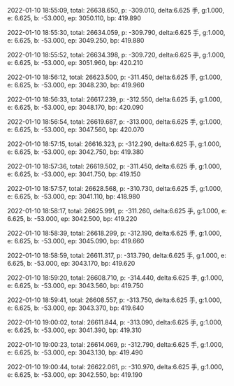 2022-01-10 18:55:09, total: 26638.650, p: -309.010, delta:6.625 手, g:1.000, e: 6.625, b: -53.000, ep: 3050.110, bp: 419.890

2022-01-10 18:55:30, total: 26634.059, p: -309.790, delta:6.625 手, g:1.000, e: 6.625, b: -53.000, ep: 3049.250, bp: 419.880

2022-01-10 18:55:52, total: 26634.398, p: -309.720, delta:6.625 手, g:1.000, e: 6.625, b: -53.000, ep: 3051.960, bp: 420.210

2022-01-10 18:56:12, total: 26623.500, p: -311.450, delta:6.625 手, g:1.000, e: 6.625, b: -53.000, ep: 3048.230, bp: 419.960

2022-01-10 18:56:33, total: 26617.239, p: -312.550, delta:6.625 手, g:1.000, e: 6.625, b: -53.000, ep: 3048.170, bp: 420.090

2022-01-10 18:56:54, total: 26619.687, p: -313.000, delta:6.625 手, g:1.000, e: 6.625, b: -53.000, ep: 3047.560, bp: 420.070

2022-01-10 18:57:15, total: 26616.323, p: -312.290, delta:6.625 手, g:1.000, e: 6.625, b: -53.000, ep: 3042.750, bp: 419.380

2022-01-10 18:57:36, total: 26619.502, p: -311.450, delta:6.625 手, g:1.000, e: 6.625, b: -53.000, ep: 3041.750, bp: 419.150

2022-01-10 18:57:57, total: 26628.568, p: -310.730, delta:6.625 手, g:1.000, e: 6.625, b: -53.000, ep: 3041.110, bp: 418.980

2022-01-10 18:58:17, total: 26625.991, p: -311.260, delta:6.625 手, g:1.000, e: 6.625, b: -53.000, ep: 3042.500, bp: 419.220

2022-01-10 18:58:39, total: 26618.299, p: -312.190, delta:6.625 手, g:1.000, e: 6.625, b: -53.000, ep: 3045.090, bp: 419.660

2022-01-10 18:58:59, total: 26611.317, p: -313.790, delta:6.625 手, g:1.000, e: 6.625, b: -53.000, ep: 3043.170, bp: 419.620

2022-01-10 18:59:20, total: 26608.710, p: -314.440, delta:6.625 手, g:1.000, e: 6.625, b: -53.000, ep: 3043.560, bp: 419.750

2022-01-10 18:59:41, total: 26608.557, p: -313.750, delta:6.625 手, g:1.000, e: 6.625, b: -53.000, ep: 3043.370, bp: 419.640

2022-01-10 19:00:02, total: 26611.844, p: -313.090, delta:6.625 手, g:1.000, e: 6.625, b: -53.000, ep: 3041.390, bp: 419.310

2022-01-10 19:00:23, total: 26614.069, p: -312.790, delta:6.625 手, g:1.000, e: 6.625, b: -53.000, ep: 3043.130, bp: 419.490

2022-01-10 19:00:44, total: 26622.061, p: -310.970, delta:6.625 手, g:1.000, e: 6.625, b: -53.000, ep: 3042.550, bp: 419.190